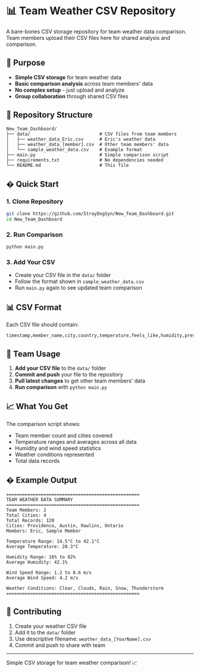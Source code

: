 # 📊 Team Weather CSV Repository

A bare-bones CSV storage repository for team weather data comparison. Team members upload their CSV files here for shared analysis and comparison.

## 🎯 Purpose

- **Simple CSV storage** for team weather data
- **Basic comparison analysis** across team members' data
- **No complex setup** - just upload and analyze
- **Group collaboration** through shared CSV files

## 📁 Repository Structure

```text
New_Team_Dashboard/
├── data/                          # CSV files from team members
│   ├── weather_data_Eric.csv      # Eric's weather data
│   ├── weather_data_[member].csv  # Other team members' data
│   └── sample_weather_data.csv    # Example format
├── main.py                        # Simple comparison script
├── requirements.txt               # No dependencies needed
└── README.md                      # This file
```

## � Quick Start

### 1. Clone Repository

```bash
git clone https://github.com/StrayDogSyn/New_Team_Dashboard.git
cd New_Team_Dashboard
```

### 2. Run Comparison

```bash
python main.py
```

### 3. Add Your CSV

- Create your CSV file in the `data/` folder
- Follow the format shown in `sample_weather_data.csv`
- Run `main.py` again to see updated team comparison

## 📊 CSV Format

Each CSV file should contain:

```text
timestamp,member_name,city,country,temperature,feels_like,humidity,pressure,weather_main,weather_description,wind_speed,wind_direction,cloudiness,visibility,sunrise,sunset,timezone
```

## 👥 Team Usage

1. **Add your CSV file** to the `data/` folder
2. **Commit and push** your file to the repository
3. **Pull latest changes** to get other team members' data
4. **Run comparison** with `python main.py`

## 📈 What You Get

The comparison script shows:

- Team member count and cities covered
- Temperature ranges and averages across all data
- Humidity and wind speed statistics
- Weather conditions represented
- Total data records

## � Example Output

```text
==================================================
TEAM WEATHER DATA SUMMARY
==================================================
Team Members: 2
Total Cities: 4
Total Records: 120
Cities: Providence, Austin, Rawlins, Ontario
Members: Eric, Sample Member

Temperature Range: 14.5°C to 42.1°C
Average Temperature: 28.3°C

Humidity Range: 16% to 82%
Average Humidity: 42.1%

Wind Speed Range: 1.2 to 8.6 m/s
Average Wind Speed: 4.2 m/s

Weather Conditions: Clear, Clouds, Rain, Snow, Thunderstorm
==================================================
```

## 🤝 Contributing

1. Create your weather CSV file
2. Add it to the `data/` folder
3. Use descriptive filename: `weather_data_[YourName].csv`
4. Commit and push to share with team

---

Simple CSV storage for team weather comparison! 📈
